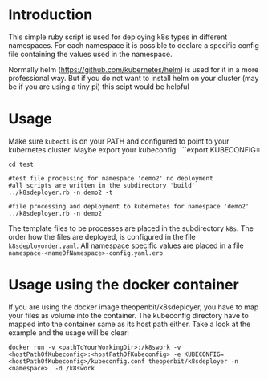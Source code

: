 # Introduction
This simple ruby script is used for deploying k8s types in different namespaces.
For each namespace it is possible to declare a specific config file containing 
the values used in the namespace.

Normally helm (https://github.com/kubernetes/helm) is used for it in a more professional way.
But if you do not want to install helm on your cluster (may be if you are using a tiny pi) 
this scipt would be helpful

# Usage
Make sure ```kubectl``` is on your PATH and configured to point to your kubernetes cluster.
Maybe export your kubeconfig: ```export KUBECONFIG=<path to your kubeconfig>
```
cd test

#test file processing for namespace 'demo2' no deployment 
#all scripts are written in the subdirectory 'build'
../k8sdeployer.rb -n demo2 -t

#file processing and deployment to kubernetes for namespace 'demo2' 
../k8sdeployer.rb -n demo2 

```
The template files to be processes are placed in the subdirectory ```k8s```.
The order how the files are deployed, is configured in the file ```k8sdeployorder.yaml```.
All namespace specific values are placed in a file ```namespace-<nameOfNamespace>-config.yaml.erb```

# Usage using the docker container
If you are using the docker image theopenbit/k8sdeployer, you have to map your files as volume into the container.
The kubeconfig directory have to mapped into the container same as its host path either. Take a look at the example and the usage will be clear:

```docker run -v <pathToYourWorkingDir>:/k8swork -v <hostPathOfKubeconfig>:<hostPathOfKubeconfig> -e KUBECONFIG=<hostPathOfKubeconfig>/kubeconfig.conf theopenbit/k8sdeployer -n <namespace>  -d /k8swork```
